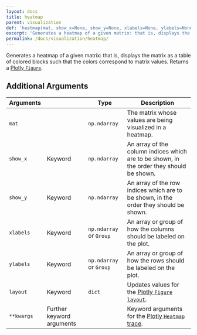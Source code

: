 ```yaml
---
layout: docs
title: heatmap
parent: visualization
def: 'heatmap(mat, show_x=None, show_y=None, xlabels=None, ylabels=None,  layout=None, **kwargs)'
excerpt: 'Generates a heatmap of a given matrix: that is, displays the matrix as a table of colored blocks such that the colors correspond to matrix values.'
permalink: /docs/visualization/heatmap/
---
```

Generates a heatmap of a given matrix: that is, displays the matrix as a table of colored blocks such that the colors correspond to matrix values. Returns a [Plotly `Figure`](https://plotly.com/python-api-reference/generated/plotly.graph_objects.Figure.html).

## Additional Arguments

| Arguments |  | Type | Description |
| --- | --- | --- | --- |
| `mat` | | `np.ndarray` | The matrix whose values are being visualized in a heatmap. |
| `show_x` | Keyword | `np.ndarray` | An array of the column indices which are to be shown, in the order they should be shown. |
| `show_y` | Keyword | `np.ndarray` | An array of the row indices which are to be shown, in the order they should be shown. |
| `xlabels` | Keyword | `np.ndarray` or `Group` | An array or group of how the columns should be labeled on the plot. |
| `ylabels` | Keyword | `np.ndarray` or `Group` | An array or group of how the rows should be labeled on the plot. |
| `layout` | Keyword | `dict` | Updates values for the [Plotly `Figure` `layout`](https://plotly.com/python/reference/layout/). |
| `**kwargs` | Further keyword arguments | | Keyword arguments for the [Plotly `Heatmap` trace](https://plotly.com/python/reference/heatmap/). |